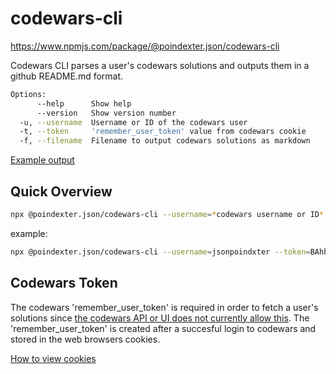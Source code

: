 # codewars-cli
https://www.npmjs.com/package/@poindexter.json/codewars-cli

Codewars CLI parses a user's codewars solutions and outputs them in a github README.md format.

```bash
Options:
      --help      Show help                                             [boolean]
      --version   Show version number                                   [boolean]
  -u, --username  Username or ID of the codewars user                   [string] [required]
  -t, --token     'remember_user_token' value from codewars cookie      [string] [required]
  -f, --filename  Filename to output codewars solutions as markdown     [string] [default: "README.md"]

```

[Example output](https://github.com/jsonpoindexter/codewars-solutions/blob/master/README.md)

## Quick Overview
```bash
npx @poindexter.json/codewars-cli --username=*codewars username or ID* --token=*remember_user_token from codewars cookie*
```
example:
```bash
npx @poindexter.json/codewars-cli --username=jsonpoindxter --token=BAhbCFsGSSIdN...
```

## Codewars Token
The codewars 'remember_user_token' is required in order to fetch a user's solutions since [the codewars API or UI does not  currently allow this](https://github.com/Codewars/codewars.com/issues/235). The 'remember_user_token' is created after a succesful login to codewars and stored in the web browsers cookies.

[How to view cookies](https://kb.iu.edu/d/ajfi)
